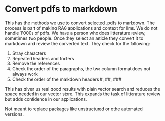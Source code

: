 # Convert pdfs to markdown

This has the methods we use to convert selected .pdfs to markdown. The process is part of making RAG applications and context for llms. We do not handle 1'000s of pdfs. We have a person who
does litterature review, sometimes two people. Once they select an article they convert it to markdown and review the converted text. They check for the following:

1. Stray characters
2. Repeated headers and footers
3. Remove the references
4. Check the order of the paragraphs, the two column format does not always work
5. Check the order of the markdown headers #, ##, ###

This has given us real good results with plain vector search and reduces the space needed in our vector store. This expands the task of litterature review but adds confidence in our applications.

Not meant to replace packages like unstructured or othe automated versions. 
